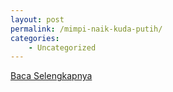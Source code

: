```yaml
---
layout: post
permalink: /mimpi-naik-kuda-putih/
categories:
    - Uncategorized
---
```


[Baca Selengkapnya](/10)